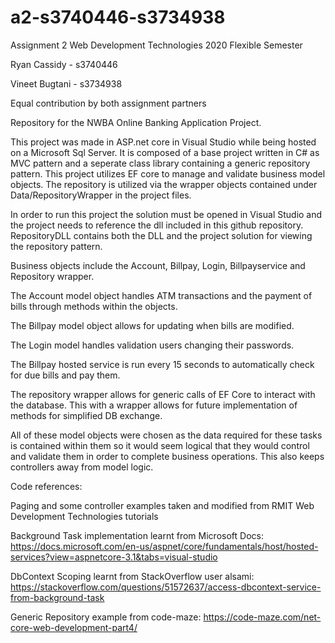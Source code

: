 # a2-s3740446-s3734938
Assignment 2 Web Development Technologies 2020 Flexible Semester

Ryan Cassidy - s3740446

Vineet Bugtani - s3734938

Equal contribution by both assignment partners

Repository for the NWBA Online Banking Application Project.

This project was made in ASP.net core in Visual Studio while being hosted on a Microsoft Sql Server.
It is composed of a base project written in C# as MVC pattern and a seperate class library containing a generic repository pattern.
This project utilizes EF core to manage and validate business model objects.
The repository is utilized via the wrapper objects contained under Data/RepositoryWrapper in the project files. 

In order to run this project the solution must be opened in Visual Studio and the project needs to reference the dll included in this github repository. RepositoryDLL contains both the DLL and the project solution for viewing the repository pattern.

Business objects include the Account, Billpay, Login, Billpayservice and Repository wrapper.

The Account model object handles ATM transactions and the payment of bills through methods within the objects.

The Billpay model object allows for updating when bills are modified.

The Login model handles validation users changing their passwords.

The Billpay hosted service is run every 15 seconds to automatically check for due bills and pay them.

The repository wrapper allows for generic calls of EF Core to interact with the database. This with a wrapper allows for future implementation of methods for simplified DB exchange. 

All of these model objects were chosen as the data required for these tasks is contained within them so it would seem logical that they would control and validate them in order to complete business operations. This also keeps controllers away from model logic.

Code references: 

Paging and some controller examples taken and modified from RMIT Web Development Technologies tutorials

Background Task implementation learnt from Microsoft Docs:
https://docs.microsoft.com/en-us/aspnet/core/fundamentals/host/hosted-services?view=aspnetcore-3.1&tabs=visual-studio

DbContext Scoping learnt from StackOverflow user alsami:
https://stackoverflow.com/questions/51572637/access-dbcontext-service-from-background-task

Generic Repository example from code-maze:
https://code-maze.com/net-core-web-development-part4/

